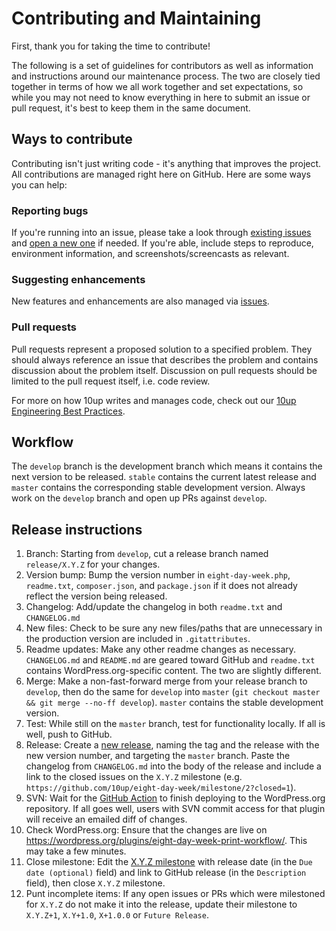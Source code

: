 # Contributing and Maintaining

First, thank you for taking the time to contribute!

The following is a set of guidelines for contributors as well as information and instructions around our maintenance process.  The two are closely tied together in terms of how we all work together and set expectations, so while you may not need to know everything in here to submit an issue or pull request, it's best to keep them in the same document.

## Ways to contribute

Contributing isn't just writing code - it's anything that improves the project.  All contributions are managed right here on GitHub.  Here are some ways you can help:

### Reporting bugs

If you're running into an issue, please take a look through [existing issues](/issues) and [open a new one](/issues/new) if needed.  If you're able, include steps to reproduce, environment information, and screenshots/screencasts as relevant.

### Suggesting enhancements

New features and enhancements are also managed via [issues](/issues).

### Pull requests

Pull requests represent a proposed solution to a specified problem.  They should always reference an issue that describes the problem and contains discussion about the problem itself.  Discussion on pull requests should be limited to the pull request itself, i.e. code review.

For more on how 10up writes and manages code, check out our [10up Engineering Best Practices](https://10up.github.io/Engineering-Best-Practices/).

## Workflow

The `develop` branch is the development branch which means it contains the next version to be released.  `stable` contains the current latest release and `master` contains the corresponding stable development version.  Always work on the `develop` branch and open up PRs against `develop`.

## Release instructions

1. Branch: Starting from `develop`, cut a release branch named `release/X.Y.Z` for your changes.
2. Version bump: Bump the version number in `eight-day-week.php`, `readme.txt`, `composer.json`, and `package.json` if it does not already reflect the version being released.
3. Changelog: Add/update the changelog in both `readme.txt` and `CHANGELOG.md`
4. New files: Check to be sure any new files/paths that are unnecessary in the production version are included in `.gitattributes`.
5. Readme updates: Make any other readme changes as necessary. `CHANGELOG.md` and `README.md` are geared toward GitHub and `readme.txt` contains WordPress.org-specific content. The two are slightly different.
6. Merge: Make a non-fast-forward merge from your release branch to `develop`, then do the same for `develop` into `master` (`git checkout master && git merge --no-ff develop`). `master` contains the stable development version.
7. Test: While still on the `master` branch, test for functionality locally. If all is well, push to GitHub.
8. Release: Create a [new release](https://github.com/10up/eight-day-week/releases/new), naming the tag and the release with the new version number, and targeting the `master` branch. Paste the changelog from `CHANGELOG.md` into the body of the release and include a link to the closed issues on the `X.Y.Z` milestone (e.g. `https://github.com/10up/eight-day-week/milestone/2?closed=1`).
9. SVN: Wait for the [GitHub Action](https://github.com/10up/eight-day-week/actions) to finish deploying to the WordPress.org repository. If all goes well, users with SVN commit access for that plugin will receive an emailed diff of changes.
10. Check WordPress.org: Ensure that the changes are live on https://wordpress.org/plugins/eight-day-week-print-workflow/. This may take a few minutes.
11. Close milestone: Edit the [X.Y.Z milestone](https://github.com/10up/eight-day-week/milestone/#) with release date (in the `Due date (optional)` field) and link to GitHub release (in the `Description` field), then close `X.Y.Z` milestone.
12. Punt incomplete items: If any open issues or PRs which were milestoned for `X.Y.Z` do not make it into the release, update their milestone to `X.Y.Z+1`, `X.Y+1.0`, `X+1.0.0` or `Future Release`.
